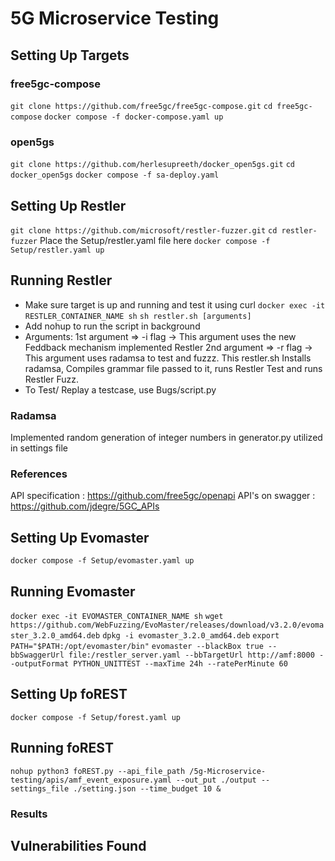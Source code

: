 # 5G Microservice Testing

## Setting Up Targets

### free5gc-compose
`git clone https://github.com/free5gc/free5gc-compose.git`
`cd free5gc-compose`
`docker compose -f docker-compose.yaml up`

### open5gs
`git clone https://github.com/herlesupreeth/docker_open5gs.git`
`cd docker_open5gs`
`docker compose -f sa-deploy.yaml`

## Setting Up Restler
`git clone https://github.com/microsoft/restler-fuzzer.git`
`cd restler-fuzzer`
Place the Setup/restler.yaml file here
`docker compose -f Setup/restler.yaml up`

## Running Restler
- Make sure target is up and running and test it using curl
`docker exec -it RESTLER_CONTAINER_NAME sh`
`sh restler.sh [arguments]`
- Add nohup to run the script in background
- Arguments:
1st argument => -i flag -> This argument uses the new Feddback mechanism implemented Restler
2nd argument => -r flag -> This argument uses radamsa to test and fuzzz.
This restler.sh Installs radamsa, Compiles grammar file passed to it, runs Restler Test and runs Restler Fuzz.
- To Test/ Replay a testcase, use Bugs/script.py

### Radamsa
Implemented random generation of integer numbers in generator.py utilized in settings file

### References
API specification : https://github.com/free5gc/openapi
API's on swagger : https://github.com/jdegre/5GC_APIs

## Setting Up Evomaster
`docker compose -f Setup/evomaster.yaml up`

## Running Evomaster
`docker exec -it EVOMASTER_CONTAINER_NAME sh`
`wget https://github.com/WebFuzzing/EvoMaster/releases/download/v3.2.0/evomaster_3.2.0_amd64.deb`
`dpkg -i evomaster_3.2.0_amd64.deb`
`export PATH="$PATH:/opt/evomaster/bin"`
`evomaster --blackBox true --bbSwaggerUrl file:/restler_server.yaml --bbTargetUrl http://amf:8000 --outputFormat PYTHON_UNITTEST --maxTime 24h --ratePerMinute 60 `

## Setting Up foREST
`docker compose -f Setup/forest.yaml up`

## Running foREST
`nohup python3 foREST.py --api_file_path /5g-Microservice-testing/apis/amf_event_exposure.yaml --out_put ./output --settings_file ./setting.json --time_budget 10 &`

### Results

## Vulnerabilities Found
